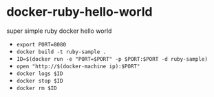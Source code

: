# docker-ruby-hello-world
super simple ruby docker hello world

- `export PORT=8080`
- `docker build -t ruby-sample .`
- `ID=$(docker run -e "PORT=$PORT" -p $PORT:$PORT -d ruby-sample)`
- `open "http://$(docker-machine ip):$PORT"`
- `docker logs $ID`
- `docker stop $ID`
- `docker rm $ID`